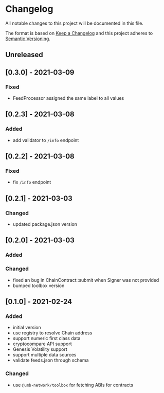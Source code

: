 # Changelog
All notable changes to this project will be documented in this file.

The format is based on [Keep a Changelog](http://keepachangelog.com/en/1.0.0/)
and this project adheres to [Semantic Versioning](http://semver.org/spec/v2.0.0.html).

## Unreleased

## [0.3.0] - 2021-03-09
### Fixed
- FeedProcessor assigned the same label to all values

## [0.2.3] - 2021-03-08
### Added
- add validator to `/info` endpoint

## [0.2.2] - 2021-03-08
### Fixed
- fix `/info` endpoint

## [0.2.1] - 2021-03-03
### Changed

- updated package.json version

## [0.2.0] - 2021-03-03
### Added

### Changed
- fixed an bug in ChainContract::submit when Signer was not provided
- bumped toolbox version

## [0.1.0] - 2021-02-24
### Added
- initial version
- use registry to resolve Chain address
- support numeric first class data
- cryptocompare API support
- Genesis Volatility support
- support multiple data sources
- validate feeds.json through schema

### Changed
- use `@umb-network/toolbox` for fetching ABIs for contracts
